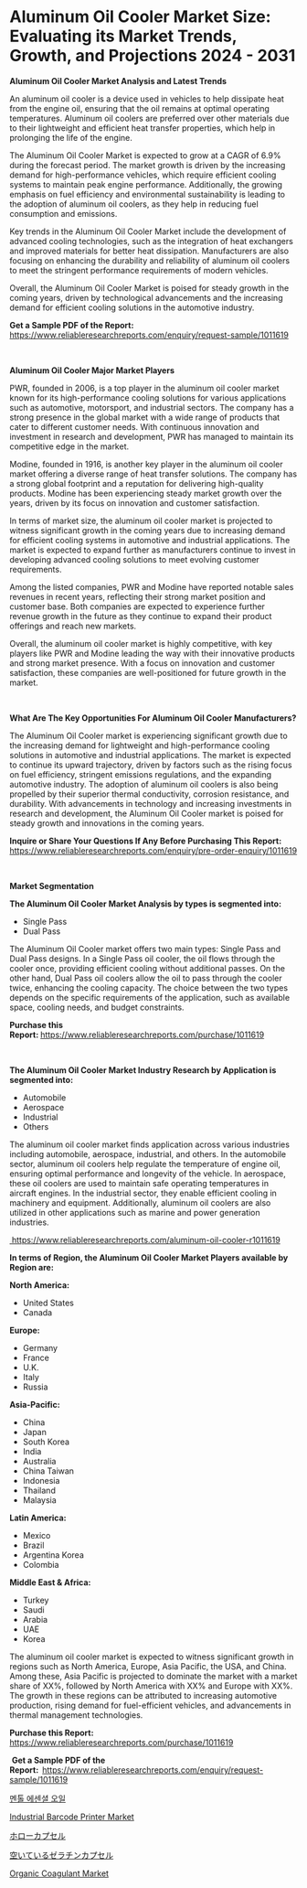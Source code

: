 <p><h1>Aluminum Oil Cooler Market Size: Evaluating its Market Trends, Growth, and Projections 2024 - 2031</h1></p><p><strong>Aluminum Oil Cooler Market Analysis and Latest Trends</strong></p>
<p><p>An aluminum oil cooler is a device used in vehicles to help dissipate heat from the engine oil, ensuring that the oil remains at optimal operating temperatures. Aluminum oil coolers are preferred over other materials due to their lightweight and efficient heat transfer properties, which help in prolonging the life of the engine.</p><p>The Aluminum Oil Cooler Market is expected to grow at a CAGR of 6.9% during the forecast period. The market growth is driven by the increasing demand for high-performance vehicles, which require efficient cooling systems to maintain peak engine performance. Additionally, the growing emphasis on fuel efficiency and environmental sustainability is leading to the adoption of aluminum oil coolers, as they help in reducing fuel consumption and emissions.</p><p>Key trends in the Aluminum Oil Cooler Market include the development of advanced cooling technologies, such as the integration of heat exchangers and improved materials for better heat dissipation. Manufacturers are also focusing on enhancing the durability and reliability of aluminum oil coolers to meet the stringent performance requirements of modern vehicles.</p><p>Overall, the Aluminum Oil Cooler Market is poised for steady growth in the coming years, driven by technological advancements and the increasing demand for efficient cooling solutions in the automotive industry.</p></p>
<p><strong>Get a Sample PDF of the Report:&nbsp;</strong> <a href="https://www.reliableresearchreports.com/enquiry/request-sample/1011619">https://www.reliableresearchreports.com/enquiry/request-sample/1011619</a></p>
<p>&nbsp;</p>
<p><strong>Aluminum Oil Cooler Major Market Players</strong></p>
<p><p>PWR, founded in 2006, is a top player in the aluminum oil cooler market known for its high-performance cooling solutions for various applications such as automotive, motorsport, and industrial sectors. The company has a strong presence in the global market with a wide range of products that cater to different customer needs. With continuous innovation and investment in research and development, PWR has managed to maintain its competitive edge in the market.</p><p>Modine, founded in 1916, is another key player in the aluminum oil cooler market offering a diverse range of heat transfer solutions. The company has a strong global footprint and a reputation for delivering high-quality products. Modine has been experiencing steady market growth over the years, driven by its focus on innovation and customer satisfaction.</p><p>In terms of market size, the aluminum oil cooler market is projected to witness significant growth in the coming years due to increasing demand for efficient cooling systems in automotive and industrial applications. The market is expected to expand further as manufacturers continue to invest in developing advanced cooling solutions to meet evolving customer requirements.</p><p>Among the listed companies, PWR and Modine have reported notable sales revenues in recent years, reflecting their strong market position and customer base. Both companies are expected to experience further revenue growth in the future as they continue to expand their product offerings and reach new markets.</p><p>Overall, the aluminum oil cooler market is highly competitive, with key players like PWR and Modine leading the way with their innovative products and strong market presence. With a focus on innovation and customer satisfaction, these companies are well-positioned for future growth in the market.</p></p>
<p>&nbsp;</p>
<p><strong>What Are The Key Opportunities For Aluminum Oil Cooler Manufacturers?</strong></p>
<p><p>The Aluminum Oil Cooler market is experiencing significant growth due to the increasing demand for lightweight and high-performance cooling solutions in automotive and industrial applications. The market is expected to continue its upward trajectory, driven by factors such as the rising focus on fuel efficiency, stringent emissions regulations, and the expanding automotive industry. The adoption of aluminum oil coolers is also being propelled by their superior thermal conductivity, corrosion resistance, and durability. With advancements in technology and increasing investments in research and development, the Aluminum Oil Cooler market is poised for steady growth and innovations in the coming years.</p></p>
<p><strong>Inquire or Share Your Questions If Any Before Purchasing This Report:</strong> <a href="https://www.reliableresearchreports.com/enquiry/pre-order-enquiry/1011619">https://www.reliableresearchreports.com/enquiry/pre-order-enquiry/1011619</a></p>
<p>&nbsp;</p>
<p><strong>Market Segmentation</strong></p>
<p><strong>The Aluminum Oil Cooler Market Analysis by types is segmented into:</strong></p>
<p><ul><li>Single Pass</li><li>Dual Pass</li></ul></p>
<p><p>The Aluminum Oil Cooler market offers two main types: Single Pass and Dual Pass designs. In a Single Pass oil cooler, the oil flows through the cooler once, providing efficient cooling without additional passes. On the other hand, Dual Pass oil coolers allow the oil to pass through the cooler twice, enhancing the cooling capacity. The choice between the two types depends on the specific requirements of the application, such as available space, cooling needs, and budget constraints.</p></p>
<p><strong>Purchase this Report:&nbsp;</strong><a href="https://www.reliableresearchreports.com/purchase/1011619">https://www.reliableresearchreports.com/purchase/1011619</a></p>
<p>&nbsp;</p>
<p><strong>The Aluminum Oil Cooler Market Industry Research by Application is segmented into:</strong></p>
<p><ul><li>Automobile</li><li>Aerospace</li><li>Industrial</li><li>Others</li></ul></p>
<p><p>The aluminum oil cooler market finds application across various industries including automobile, aerospace, industrial, and others. In the automobile sector, aluminum oil coolers help regulate the temperature of engine oil, ensuring optimal performance and longevity of the vehicle. In aerospace, these oil coolers are used to maintain safe operating temperatures in aircraft engines. In the industrial sector, they enable efficient cooling in machinery and equipment. Additionally, aluminum oil coolers are also utilized in other applications such as marine and power generation industries.</p></p>
<p><a href="https://www.reliableresearchreports.com/aluminum-oil-cooler-r1011619">&nbsp;https://www.reliableresearchreports.com/aluminum-oil-cooler-r1011619</a></p>
<p><strong>In terms of Region, the Aluminum Oil Cooler Market Players available by Region are:</strong></p>
<p>
    <p> <strong> North America: </strong>
        <ul>
            <li>United States</li>
            <li>Canada</li>
        </ul>
        </p> 
    <p> <strong> Europe: </strong>
        <ul>
            <li>Germany</li>
            <li>France</li>
            <li>U.K.</li>
            <li>Italy</li>
            <li>Russia</li>
        </ul>
        </p> 
    <p> <strong> Asia-Pacific: </strong>
        <ul>
            <li>China</li>
            <li>Japan</li>
            <li>South Korea</li>
            <li>India</li>
            <li>Australia</li>
            <li>China Taiwan</li>
            <li>Indonesia</li>
            <li>Thailand</li>
            <li>Malaysia</li>
        </ul>
        </p> 
    <p> <strong> Latin America: </strong>
        <ul>
            <li>Mexico</li>
            <li>Brazil</li>
            <li>Argentina Korea</li>
            <li>Colombia</li>
        </ul>
        </p> 
    <p> <strong> Middle East & Africa: </strong>
        <ul>
            <li>Turkey</li>
            <li>Saudi</li>
            <li>Arabia</li>
            <li>UAE</li>
            <li>Korea</li>
        </ul>
    </p>
    </p>
<p><p>The aluminum oil cooler market is expected to witness significant growth in regions such as North America, Europe, Asia Pacific, the USA, and China. Among these, Asia Pacific is projected to dominate the market with a market share of XX%, followed by North America with XX% and Europe with XX%. The growth in these regions can be attributed to increasing automotive production, rising demand for fuel-efficient vehicles, and advancements in thermal management technologies.</p></p>
<p><strong>Purchase this Report: </strong><a href="https://www.reliableresearchreports.com/purchase/1011619">https://www.reliableresearchreports.com/purchase/1011619</a></p>
<p>&nbsp;<strong>Get a Sample PDF of the Report:&nbsp;&nbsp;</strong><a href="https://www.reliableresearchreports.com/enquiry/request-sample/1011619">https://www.reliableresearchreports.com/enquiry/request-sample/1011619</a></p>
<p><strong></strong></p>
<p><p><a href="https://github.com/TrevorKruvalis5678/Market-Research-Report-List-1/blob/main/951310035683.md">멘톨 에센셜 오일</a></p><p><a href="https://github.com/eeaveuhhh/Market-Research-Report-List-2/blob/main/industrial-barcode-printer-market.md">Industrial Barcode Printer Market</a></p><p><a href="https://github.com/vtbvgl20191192/Market-Research-Report-List-1/blob/main/394267038900.md">ホローカプセル</a></p><p><a href="https://github.com/laurenreichert/Market-Research-Report-List-1/blob/main/540447738901.md">空いているゼラチンカプセル</a></p><p><a href="https://issuu.com/reportprime-2/docs/organic-coagulant-market-size-2030.pptx">Organic Coagulant Market</a></p></p>